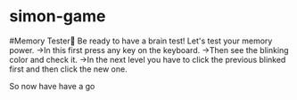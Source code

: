 # simon-game
#Memory Tester🤯
Be ready to have a brain test! Let's test your memory power.
->In this first press any key on the keyboard.
->Then see the blinking color and check it.
->In the next level you have to click the previous blinked first and then click the new one.

So now have have a go
